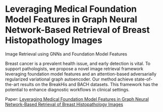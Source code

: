 # Leveraging Medical Foundation Model Features in Graph Neural Network-Based Retrieval of Breast Histopathology Images
Image Retrieval using GNNs and Foundation Model Features

Breast cancer is a prevalent health issue, and early detection is vital. To support pathologists, we propose a novel image retrieval framework leveraging foundation model features and an attention-based adversarially regularized variational graph autoencoder. Our method achieve state-of-the-art results on the BreakHis and BACH datasets. This framework has the potential to enhance diagnostic workflows in clinical settings.

Paper: [Leveraging Medical Foundation Model Features in Graph Neural Network-Based Retrieval of Breast Histopathology Images](https://arxiv.org/pdf/2405.04211)
